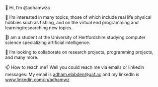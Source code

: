 👋 Hi, I’m @adhamwza

👀 I’m interested in many topics, those of which include real life physical hobbies such as fishing, and on the virtual end programming and learning/researching new topics.

🌱I am a student at the University of Hertfordshire studying computer science specializing artificial intelligence.

💞️ I’m looking to collaborate on research projects, programming projects, and many more.

📫 How to reach me? Well you could reach me via emails or linkedln messages: My email is adham.elabden@gaf.ac and my linkedln is www.linkedin.com/in/adhamwz
